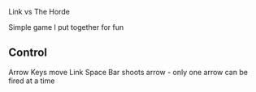 Link vs The Horde

Simple game I put together for fun

Control
--------
Arrow Keys move Link
Space Bar shoots arrow - only one arrow can be fired at a time